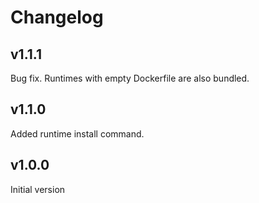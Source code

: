 # Changelog

## v1.1.1

Bug fix. Runtimes with empty Dockerfile are also bundled.

## v1.1.0

Added runtime install command.

## v1.0.0

Initial version

